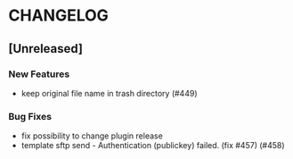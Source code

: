 # CHANGELOG

## [Unreleased]

### New Features

- keep original file name in trash directory (#449)

### Bug Fixes

- fix possibility to change plugin release
- template sftp send - Authentication (publickey) failed. (fix #457) (#458)


